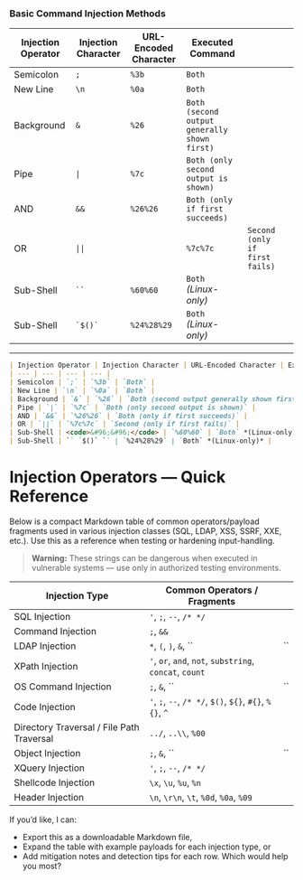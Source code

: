 
### Basic Command Injection Methods

| Injection Operator | Injection Character | URL-Encoded Character | Executed Command                             |                                      |                                |
| ------------------ | ------------------- | --------------------- | -------------------------------------------- | ------------------------------------ | ------------------------------ |
| Semicolon          | `;`                 | `%3b`                 | `Both`                                       |                                      |                                |
| New Line           | `\n`                | `%0a`                 | `Both`                                       |                                      |                                |
| Background         | `&`                 | `%26`                 | `Both (second output generally shown first)` |                                      |                                |
| Pipe          |     `\|`                                       | `%7c`                                        | `Both (only second output is shown)` |                                |
| AND                | `&&`                | `%26%26`              | `Both (only if first succeeds)`              |                                      |                                |
| OR                |                   `\|\|`                       |                                             | `%7c%7c`                             | `Second (only if first fails)` |
| Sub-Shell          | <code>``</code>     | `%60%60`              | `Both` *(Linux-only)*                        |                                      |                                |
| Sub-Shell          | `` `$()` ``         | `%24%28%29`           | `Both` *(Linux-only)*                        |                                      |                                |

---


```markdown
| Injection Operator | Injection Character | URL-Encoded Character | Executed Command |
| --- | --- | --- | --- |
| Semicolon | `;` | `%3b` | `Both` |
| New Line | `\n` | `%0a` | `Both` |
| Background | `&` | `%26` | `Both (second output generally shown first)` |
| Pipe | `|` | `%7c` | `Both (only second output is shown)` |
| AND | `&&` | `%26%26` | `Both (only if first succeeds)` |
| OR | `||` | `%7c%7c` | `Second (only if first fails)` |
| Sub-Shell | <code>&#96;&#96;</code> | `%60%60` | `Both` *(Linux-only)* |
| Sub-Shell | `` `$()` `` | `%24%28%29` | `Both` *(Linux-only)* |
```

# Injection Operators — Quick Reference

Below is a compact Markdown table of common operators/payload fragments used in various injection classes (SQL, LDAP, XSS, SSRF, XXE, etc.). Use this as a reference when testing or hardening input-handling.

> **Warning:** These strings can be dangerous when executed in vulnerable systems — use only in authorized testing environments.

| Injection Type                            | Common Operators / Fragments                             |    |
| ----------------------------------------- | -------------------------------------------------------- | -- |
| SQL Injection                             | `'`, `;`, `--`, `/* */`                                  |    |
| Command Injection                         | `;`, `&&`                                                |    |
| LDAP Injection                            | `*`, `(`, `)`, `&`, ``                                   | `` |
| XPath Injection                           | `'`, `or`, `and`, `not`, `substring`, `concat`, `count`  |    |
| OS Command Injection                      | `;`, `&`, ``                                             | `` |
| Code Injection                            | `'`, `;`, `--`, `/* */`, `$()`, `${}`, `#{}`, `%{}`, `^` |    |
| Directory Traversal / File Path Traversal | `../`, `..\\`, `%00`                                     |    |
| Object Injection                          | `;`, `&`, ``                                             | `` |
| XQuery Injection                          | `'`, `;`, `--`, `/* */`                                  |    |
| Shellcode Injection                       | `\x`, `\u`, `%u`, `%n`                                   |    |
| Header Injection                          | `\n`, `\r\n`, `\t`, `%0d`, `%0a`, `%09`                  |    |

If you’d like, I can:

* Export this as a downloadable Markdown file,
* Expand the table with example payloads for each injection type, or
* Add mitigation notes and detection tips for each row. Which would help you most?
